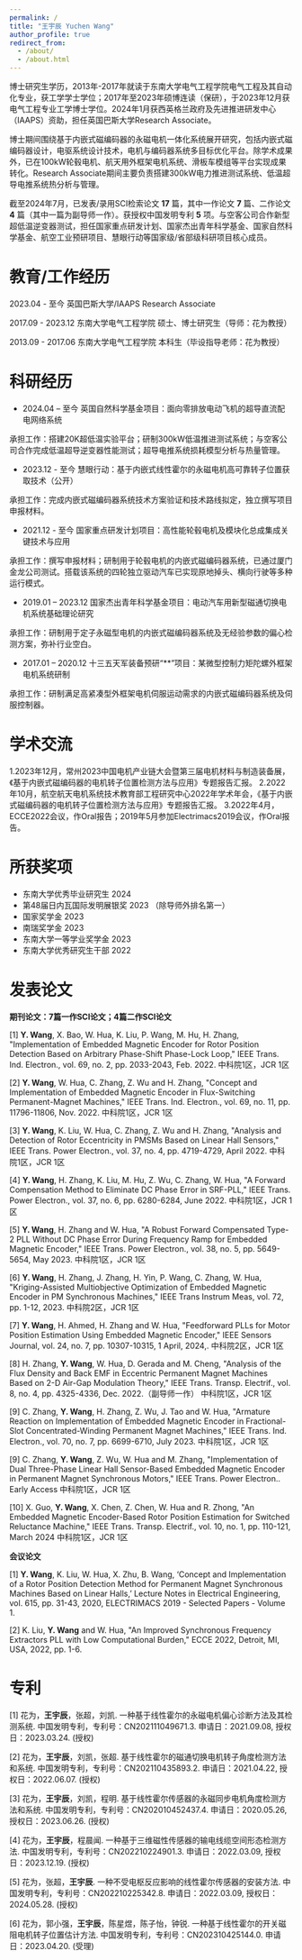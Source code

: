```yaml
---
permalink: /
title: "王宇辰 Yuchen Wang"
author_profile: true
redirect_from: 
  - /about/
  - /about.html
---
```

博士研究生学历，2013年-2017年就读于东南大学电气工程学院电气工程及其自动化专业，获工学学士学位；2017年至2023年硕博连读（保研），于2023年12月获电气工程专业工学博士学位。2024年1月获西英格兰政府及先进推进研发中心（IAAPS）资助，担任英国巴斯大学Research Associate。

博士期间围绕基于内嵌式磁编码器的永磁电机一体化系统展开研究，包括内嵌式磁编码器设计，电驱系统设计技术，电机与编码器系统多目标优化平台。除学术成果外，已在100kW轮毂电机、航天用外框架电机系统、滑板车模组等平台实现成果转化。Research Associate期间主要负责搭建300kW电力推进测试系统、低温超导电推系统热分析与管理。

截至2024年7月，已发表/录用SCI检索论文 **17** 篇，其中一作论文 **7** 篇、二作论文 **4** 篇（其中一篇为副导师一作）。获授权中国发明专利 **5** 项。与空客公司合作新型超低温逆变器测试，担任国家重点研发计划、国家杰出青年科学基金、国家自然科学基金、航空工业预研项目、慧眼行动等国家级/省部级科研项目核心成员。


教育/工作经历
======
2023.04 - 至今				英国巴斯大学/IAAPS					Research Associate

2017.09 - 2023.12			东南大学电气工程学院				硕士、博士研究生（导师：花为教授）

2013.09 - 2017.06			东南大学电气工程学院				本科生（毕设指导老师：花为教授）


科研经历
======
* 2024.04 – 至今		英国自然科学基金项目：面向零排放电动飞机的超导直流配电网络系统

承担工作：搭建20K超低温实验平台；研制300kW低温推进测试系统；与空客公司合作完成低温超导逆变器性能测试；超导电推系统损耗模型分析与热量管理。

* 2023.12 - 至今  	慧眼行动：基于内嵌式线性霍尔的永磁电机高可靠转子位置获取技术（公开）

承担工作：完成内嵌式磁编码器系统技术方案验证和技术路线拟定，独立撰写项目申报材料。

* 2021.12 - 至今  	国家重点研发计划项目：高性能轮毂电机及模块化总成集成关键技术与应用

承担工作：撰写申报材料；研制用于轮毂电机的内嵌式磁编码器系统，已通过厦门金龙公司测试。搭载该系统的四轮独立驱动汽车已实现原地掉头、横向行驶等多种运行模式。

* 2019.01 – 2023.12	国家杰出青年科学基金项目：电动汽车用新型磁通切换电机系统基础理论研究

承担工作：研制用于定子永磁型电机的内嵌式磁编码器系统及无经验参数的偏心检测方案，弥补行业空白。

* 2017.01 – 2020.12	十三五天军装备预研“**”项目：某微型控制力矩陀螺外框架电机系统研制

承担工作：研制满足高紧凑型外框架电机伺服运动需求的内嵌式磁编码器系统及伺服控制器。


学术交流
======
1.2023年12月，常州2023中国电机产业链大会暨第三届电机材料与制造装备展，《基于内嵌式磁编码器的电机转子位置检测方法与应用》专题报告汇报。
2.2022年10月，航空航天电机系统技术教育部工程研究中心2022年学术年会，《基于内嵌式磁编码器的电机转子位置检测方法与应用》专题报告汇报。
3.2022年4月，ECCE2022会议，作Oral报告；2019年5月参加Electrimacs2019会议，作Oral报告。

 
所获奖项
======
* 东南大学优秀毕业研究生		    2024
* 第48届日内瓦国际发明展银奖		2023 （除导师外排名第一）
* 国家奖学金					          2023
* 南瑞奖学金					          2023
* 东南大学一等学业奖学金			  2023
* 东南大学优秀研究生干部			  2022


发表论文
======
**期刊论文：7篇一作SCI论文；4篇二作SCI论文**

[1]	**Y. Wang**, X. Bao, W. Hua, K. Liu, P. Wang, M. Hu, H. Zhang, "Implementation of Embedded Magnetic Encoder for Rotor Position Detection Based on Arbitrary Phase-Shift Phase-Lock Loop," IEEE Trans. Ind. Electron., vol. 69, no. 2, pp. 2033-2043, Feb. 2022.	中科院1区，JCR 1区

[2]	**Y. Wang**, W. Hua, C. Zhang, Z. Wu and H. Zhang, "Concept and Implementation of Embedded Magnetic Encoder in Flux-Switching Permanent-Magnet Machines," IEEE Trans. Ind. Electron., vol. 69, no. 11, pp. 11796-11806, Nov. 2022.	中科院1区，JCR 1区

[3]	**Y. Wang**, K. Liu, W. Hua, C. Zhang, Z. Wu and H. Zhang, "Analysis and Detection of Rotor Eccentricity in PMSMs Based on Linear Hall Sensors," IEEE Trans. Power Electron., vol. 37, no. 4, pp. 4719-4729, April 2022.	中科院1区，JCR 1区

[4]	**Y. Wang**, H. Zhang, K. Liu, M. Hu, Z. Wu, C. Zhang, W. Hua, "A Forward Compensation Method to Eliminate DC Phase Error in SRF-PLL," IEEE Trans. Power Electron., vol. 37, no. 6, pp. 6280-6284, June 2022.	中科院1区，JCR 1区

[5]	**Y. Wang**, H. Zhang and W. Hua, "A Robust Forward Compensated Type-2 PLL Without DC Phase Error During Frequency Ramp for Embedded Magnetic Encoder," IEEE Trans. Power Electron., vol. 38, no. 5, pp. 5649-5654, May 2023.	中科院1区，JCR 1区

[6]	**Y. Wang**, H. Zhang, J. Zhang, H. Yin, P. Wang, C. Zhang, W. Hua, "Kriging-Assisted Multiobjective Optimization of Embedded Magnetic Encoder in PM Synchronous Machines," IEEE Trans Instrum Meas, vol. 72, pp. 1-12, 2023.	中科院2区，JCR 1区

[7]	**Y. Wang**, H. Ahmed, H. Zhang and W. Hua, "Feedforward PLLs for Motor Position Estimation Using Embedded Magnetic Encoder," IEEE Sensors Journal, vol. 24, no. 7, pp. 10307-10315, 1 April, 2024,.	中科院2区，JCR 1区

[8]	H. Zhang, **Y. Wang**, W. Hua, D. Gerada and M. Cheng, "Analysis of the Flux Density and Back EMF in Eccentric Permanent Magnet Machines Based on 2-D Air-Gap Modulation Theory," IEEE Trans. Transp. Electrif., vol. 8, no. 4, pp. 4325-4336, Dec. 2022.（副导师一作）	中科院1区，JCR 1区

[9]	C. Zhang, **Y. Wang**, H. Zhang, Z. Wu, J. Tao and W. Hua, "Armature Reaction on Implementation of Embedded Magnetic Encoder in Fractional-Slot Concentrated-Winding Permanent Magnet Machines," IEEE Trans. Ind. Electron., vol. 70, no. 7, pp. 6699-6710, July 2023.	中科院1区，JCR 1区

[9]	C. Zhang, **Y. Wang**, Z. Wu, W. Hua and M. Zhang, "Implementation of Dual Three-Phase Linear Hall Sensor-Based Embedded Magnetic Encoder in Permanent Magnet Synchronous Motors," IEEE Trans. Power Electron.. Early Access	中科院1区，JCR 1区

[10]	X. Guo, **Y. Wang**, X. Chen, Z. Chen, W. Hua and R. Zhong, "An Embedded Magnetic Encoder-Based Rotor Position Estimation for Switched Reluctance Machine," IEEE Trans. Transp. Electrif., vol. 10, no. 1, pp. 110-121, March 2024	中科院1区，JCR 1区

**会议论文**

[1]	**Y. Wang**, K. Liu, W. Hua, X. Zhu, B. Wang, ‘Concept and Implementation of a Rotor Position Detection Method for Permanent Magnet Synchronous Machines Based on Linear Halls,’ Lecture Notes in Electrical Engineering, vol. 615, pp. 31-43, 2020, ELECTRIMACS 2019 - Selected Papers - Volume 1.

[2]	K. Liu, **Y. Wang** and W. Hua, "An Improved Synchronous Frequency Extractors PLL with Low Computational Burden," ECCE 2022, Detroit, MI, USA, 2022, pp. 1-6.


专利
======
[1]	花为，**王宇辰**，张超，刘凯. 一种基于线性霍尔的永磁电机偏心诊断方法及其检测系统. 中国发明专利，专利号：CN202111049671.3. 申请日：2021.09.08, 授权日：2023.03.24.	(授权)

[2]	花为，**王宇辰**，刘凯，张超. 基于线性霍尔的磁通切换电机转子角度检测方法和系统. 中国发明专利，专利号：CN202110435893.2. 申请日：2021.04.22, 授权日：2022.06.07.	(授权)

[3]	花为，**王宇辰**，刘凯，程明. 基于线性霍尔传感器的永磁同步电机角度检测方法和系统. 中国发明专利，专利号：CN202010452437.4. 申请日：2020.05.26, 授权日：2023.06.26.	(授权)

[4]	花为，**王宇辰**，程晨闻. 一种基于三维磁性传感器的输电线缆空间形态检测方法. 中国发明专利，专利号：CN202210224901.3. 申请日：2022.03.09, 授权日：2023.12.19.	(授权)

[5]	花为，张超，**王宇辰**. 一种不受电枢反应影响的线性霍尔传感器的安装方法. 中国发明专利，专利号：CN202210225342.8. 申请日：2022.03.09, 授权日：2024.05.28.	(授权)

[6]	花为，郭小强，**王宇辰**，陈星煜，陈子怡，钟锐. 一种基于线性霍尔的开关磁阻电机转子位置估计方法. 中国发明专利，专利号：CN202310425144.0. 申请日：2023.04.20.	(受理)

